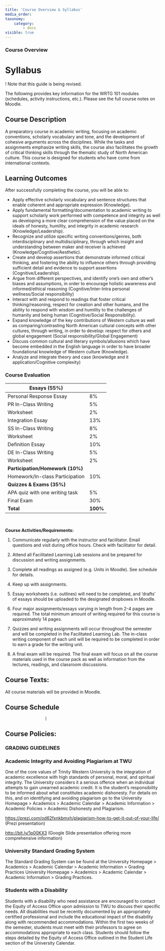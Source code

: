 ```yaml
---
title: 'Course Overview & Syllabus'
media_order:
taxonomy:
    category:
        - docs
visible: true
---
```


### Course Overview

# Syllabus
! Note that this guide is being revised.

The following provides key information for the WRTG 101 modules (schedules, activity instructions, etc.). Please see the full course notes on Moodle.

## Course Description
A preparatory course in academic writing, focusing on academic conventions, scholarly vocabulary and tone, and the development of cohesive arguments across the disciplines. While the tasks and assignments emphasize writing skills, the course also facilitates the growth of critical thinking skills through the thematic study of North American culture. This course is designed for students who have come from international contexts.

## Learning Outcomes

After successfully completing the course, you will be able to:
- Apply effective scholarly vocabulary and sentence structures that enable coherent and appropriate expression (Knowledge). 
- Apply fundamental formatting/documentation to academic writing to support scholarly work performed with competence and integrity as well as developing a more clear comprehension of the value placed on the ideals of honesty, humility, and integrity in academic research (Knowledge/Leadership). 
- Recognize and utilize specific writing conventions/genres, both interdisciplinary and multidisciplinary, through which insight and understanding between maker and receiver is achieved (Knowledge/Cognitive/Aesthetic). 
- Create and develop assertions that demonstrate informed critical thinking, and fostering the ability to influence others through providing sufficient detail and evidence to support assertions (Cognitive/Leadership). 
- Argue from different perspectives, and identify one’s own and other’s biases and assumptions, in order to encourage holistic awareness and informed/ethical reasoning (Cognitive/Inter-Intra personal wellness/Social responsibility) 
- Interact with and respond to readings that foster critical thinking/reasoning, respect for creation and other humans, and the ability to respond with wisdom and humility to the challenges of humanity and being human  (Cognitive/Social Responsibility). 
- Expand knowledge of the key contributions of Western culture as well as comparing/contrasting North American cultural concepts with other cultures, through writing, in order to develop: respect for others and global engagement (Social responsibility/Global Engagement) 
- Discuss common cultural and literary symbols/allusions which have become embedded in the English language in order to have broader foundational knowledge of Western culture (Knowledge).
- Analyze and integrate theory and case (knowledge and it application/Cognitive complexity)




### Course Evaluation
| **Essays (55%)**                 |          |
|----------------------------------|----------|
| Personal Response Essay          | 8%       |
| PR In-Class Writing              | 5%       |
| Worksheet                        | 2%       |
| Integration Essay                | 13%      |
| SS In-Class Writing              | 8%       |
| Worksheet                        | 2%       |
| Definition Essay                 | 10%      |
| DE In-Class Writing              | 5%       |
| Worksheet                        | 2%       |
| **Participation/Homework (10%)** |          |
| Homework/In-class Participation  | 10%    |
| **Quizzes & Exams (35%)**        |          |
| APA quiz with one writing task   | 5%       |
| Final Exam                       | 30%      |
| **Total**                        | **100%** |
 

**Course Activities/Requirements:**

1.  Communicate regularly with the instructor and facilitator. Email questions and visit during
    office hours. Check with facilitator for detail.

2.  Attend all Facilitated Learning Lab sessions and be prepared for discussion and writing assignments.

3.  Complete all readings as assigned (e.g. Units in Moodle).  See schedule for details.

4.  Keep up with assignments.

5.  Essay worksheets (i.e. outlines) will need to be completed, and ‘drafts’ of
    essays should be uploaded to the designated dropboxes in Moodle.

6.  Four major assignments/essays varying in length from 2-4 pages are required.
    The total minimum amount of writing required for this course is
    approximately 14 pages.

7.  Quizzes and writing assignments will occur throughout the semester and will be completed in the Facilitated Learning Lab.
    The in-class writing component of each unit will be required to be completed
    in order to earn a grade for the writing unit.

8.  A final exam will be required. The final exam will focus on all the course
    materials used in the course pack as well as information from the lectures,
    readings, and classroom discussions.


## Course Texts:
All course materials will be provided in Moodle.  


## Course Schedule
                      |


## Course Policies:


### GRADING GUIDELINES




### Academic Integrity and Avoiding Plagiarism at TWU
One of the core values of Trinity Western University is the integration of academic excellence with high standards of personal, moral, and spiritual integrity. The University considers it a serious offence when an individual attempts to gain unearned academic credit. It is the student’s responsibility to be informed about what constitutes academic dishonesty. For details on this, and on identifying and avoiding plagiarism go to the University Homepage > Academics > Academic Calendar > Academic Information > Academic Policies > Academic Dishonesty and Plagiarism.

https://prezi.com/od62fxnkbmxh/plagiarism-how-to-get-it-out-of-your-life/ (Prezi presentation)

http://bit.ly/1p00KX3  (Google Slide presentation offering more comprehensive information)


### University Standard Grading System
The Standard Grading System can be found at the University Homepage > Academics > Academic Calendar > Academic Information > Grading Practices     University Homepage > Academics > Academic Calendar > Academic Information > Grading Practices.


### Students with a Disability
Students with a disability who need assistance are encouraged to contact the Equity of Access Office upon admission to TWU to discuss their specific needs. All disabilities must be recently documented by an appropriately certified professional and include the educational impact of the disability along with recommended accommodations. Within the first two weeks of the semester, students must meet with their professors to agree on accommodations appropriate to each class. Students should follow the steps detailed by the Equity of Access Office outlined in the Student Life section of the University Calendar.

